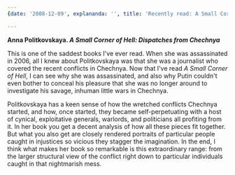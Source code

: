 ```yaml
---
{date: '2008-12-09', explananda: '', title: 'Recently read: A Small Corner of Hell'}

---
```

<strong>Anna Politkovskaya.  <em>A Small Corner of Hell: Dispatches from Chechnya</em></strong>

This is one of the saddest books I've ever read.  When she was assassinated in 2006, all I knew about Politkovskaya was that she was a journalist who covered the recent conflicts in Chechnya.  Now that I've read <em>A Small Corner of Hell</em>, I can see why she was assassinated, and also why Putin couldn't even bother to conceal his pleasure that she was no longer around to investigate his savage, inhuman little wars in Chechnya.

Politkovskaya has a keen sense of how the wretched conflicts Chechnya started, and how, once started, they became self-perpetuating with a host of cynical, exploitative generals, warlords, and politicians all profiting from it.  In her book you get a decent analysis of how all these pieces fit together.  But what you also get are closely rendered portraits of particular people caught in injustices so vicious they stagger the imagination.  In the end, I think what makes her book so remarkable is this extraordinary range: from the larger structural view of the conflict right down to particular individuals caught in that nightmarish mess. 
